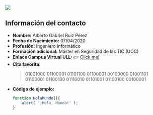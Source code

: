 

[![](https://secure.webtoolhub.com/static/resources/icons/set56/ed85b9d.png)](https://campusdoctoradoyposgrado.ull.es/user/profile.php?id=33910)


## Información del contacto
* **Nombre:** Alberto Gabriel Ruiz Pérez
* **Fecha de Nacimiento:** 07/04/2020
* **Profesión:** Ingeniero Informático
* **Formación adicional:** Máster en Seguridad de las TIC (UOC)
* **Enlace Campus Virtual ULL:** :point_right: [Click me!](https://campusdoctoradoyposgrado.ull.es/user/profile.php?id=33910)
* **Cita favorita:** 
  > 01001000 01100001 01101100 01100001 00100000 01001101 01100001 01100100 01110010 01101001 01100100 00100001
* **Código de ejemplo:**
   ```javascript
   function HolaMundo(){
       alert( '¡Hola, Mundo!' );
   }
   ```